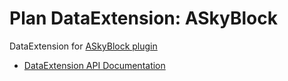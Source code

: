 # Plan DataExtension: ASkyBlock

DataExtension for [ASkyBlock plugin](https://github.com/tastybento/askyblock)

- [DataExtension API Documentation](https://github.com/plan-player-analytics/Plan/wiki/APIv5)
